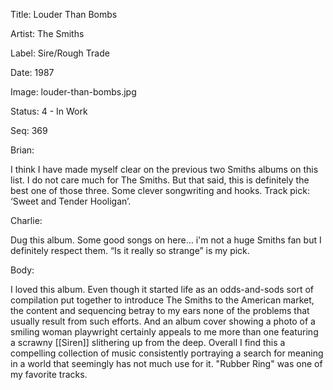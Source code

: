 Title:  Louder Than Bombs

Artist: The Smiths

Label:  Sire/Rough Trade

Date:   1987

Image:  louder-than-bombs.jpg

Status: 4 - In Work

Seq:    369

Brian: 

I think I have made myself clear on the previous two Smiths albums on this list. I do not care much for The Smiths. But that said, this is definitely the best one of those three. Some clever songwriting and hooks. Track pick: ‘Sweet and Tender Hooligan’. 


Charlie: 

Dug this album. Some good songs on here… i'm not a huge Smiths fan but I definitely respect them. “Is it really so strange” is my pick.


Body: 

I loved this album. Even though it started life as an odds-and-sods sort of compilation put together to introduce The Smiths to the American market, the content and sequencing betray to my ears none of the problems that usually result from such efforts. And an album cover showing a photo of a smiling woman playwright certainly appeals to me more than one featuring a scrawny [[Siren]] slithering up from the deep. Overall I find this a compelling collection of music consistently portraying a search for meaning in a world that seemingly has not much use for it. "Rubber Ring" was one of my favorite tracks. 
